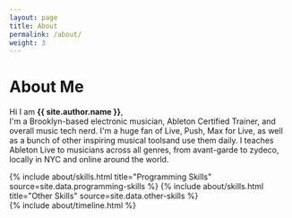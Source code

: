 ```yaml
---
layout: page
title: About
permalink: /about/
weight: 3
---
```


# **About Me**

Hi I am **{{ site.author.name }}**,<br>
I'm a Brooklyn-based electronic musician, Ableton Certified Trainer, and overall music tech nerd. I'm a huge fan of Live, Push, Max for Live, as well as a bunch of other inspiring musical toolsand use them daily. I teaches Ableton Live to musicians across all genres, from avant-garde to zydeco, locally in NYC and online around the world. 

<div class="row">
{% include about/skills.html title="Programming Skills" source=site.data.programming-skills %}
{% include about/skills.html title="Other Skills" source=site.data.other-skills %}
</div>

<div class="row">
{% include about/timeline.html %}
</div>
